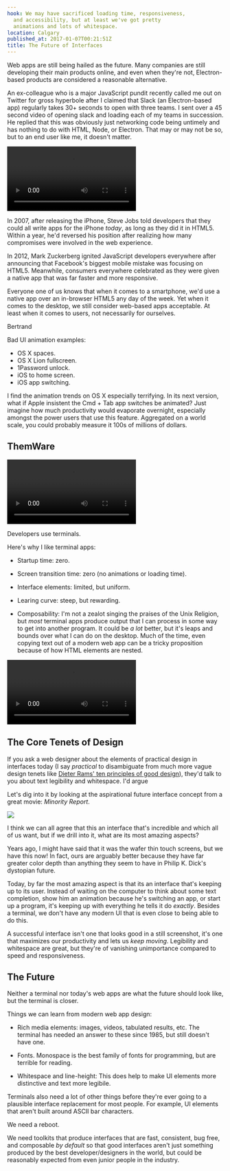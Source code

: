 ```yaml
---
hook: We may have sacrificed loading time, responsiveness,
  and accessibility, but at least we've got pretty
  animations and lots of whitespace.
location: Calgary
published_at: 2017-01-07T00:21:51Z
title: The Future of Interfaces
---
```


Web apps are still being hailed as the future. Many
companies are still developing their main products online,
and even when they're not, Electron-based products are
considered a reasonable alternative.

An ex-colleague who is a major JavaScript pundit recently
called me out on Twitter for gross hyperbole after I
claimed that Slack (an Electron-based app) regularly takes
30+ seconds to open with three teams. I sent over a 45
second video of opening slack and loading each of my teams
in succession. He replied that this was obviously just
networking code being untimely and has nothing to do with
HTML, Node, or Electron. That may or may not be so, but to
an end user like me, it doesn't matter.

<video autoplay loop class="overflowing">
  <source src="/assets/interfaces/slack-45s.mp4" type="video/mp4">
</video>

In 2007, after releasing the iPhone, Steve Jobs told
developers that they could all write apps for the iPhone
_today_, as long as they did it in HTML5. Within a year,
he'd reversed his position after realizing how many
compromises were involved in the web experience.

In 2012, Mark Zuckerberg ignited JavaScript developers
everywhere after announcing that Facebook's biggest mobile
mistake was focusing on HTML5. Meanwhile, consumers
everywhere celebrated as they were given a native app that
was far faster and more responsive.

Everyone one of us knows that when it comes to a
smartphone, we'd use a native app over an in-browser HTML5
any day of the week. Yet when it comes to the desktop, we
still consider web-based apps acceptable. At least when it
comes to users, not necessarily for ourselves.

Bertrand

Bad UI animation examples:

* OS X spaces.
* OS X Lion fullscreen.
* 1Password unlock.
* iOS to home screen.
* iOS app switching.

I find the animation trends on OS X especially terrifying.
In its next version, what if Apple insistent the Cmd + Tab
app switches be animated? Just imagine how much
productivity would evaporate overnight, especially amongst
the power users that use this feature. Aggregated on a
world scale, you could probably measure it 100s of millions
of dollars.

## ThemWare

<video autoplay loop class="overflowing">
  <source src="/assets/interfaces/terminal.mp4" type="video/mp4">
</video>

Developers use terminals.

Here's why I like terminal apps:

* Startup time: zero.
* Screen transition time: zero (no animations or loading
  time).

* Interface elements: limited, but uniform.
* Learing curve: steep, but rewarding.

* Composability: I'm not a zealot singing the praises of
  the Unix Religion, but _most_ terminal apps produce
  output that I can process in some way to get into another
  program. It could be _a lot_ better, but it's leaps and
  bounds over what I can do on the desktop. Much of the
  time, even copying text out of a modern web app can be a
  tricky proposition because of how HTML elements are
  nested.

<video autoplay loop class="overflowing">
  <source src="/assets/interfaces/uncomposable.mp4" type="video/mp4">
</video>

## The Core Tenets of Design

If you ask a web designer about the elements of practical
design in interfaces today (I say _practical_ to
disambiguate from much more vague design tenets like
[Dieter Rams' ten principles of good design][dieter-rams]),
they'd talk to you about text legibility and whitespace.
I'd argue 

Let's dig into it by looking at the aspirational future
interface concept from a great movie: _Minority Report_.

<img src="/assets/interfaces/minority-report.jpg" data-rjs="2" class="overflowing">

I think we can all agree that this an interface that's
incredible and which all of us want, but if we drill into
it, what are its most amazing aspects?

Years ago, I might have said that it was the wafer thin
touch screens, but we have this now! In fact, ours are
arguably better because they have far greater color depth
than anything they seem to have in Philip K. Dick's
dystopian future.

Today, by far the most amazing aspect is that its an
interface that's keeping up to its user. Instead of waiting
on the computer to think about some text completion, show
him an animation because he's switching an app, or start up
a program, it's keeping up with everything he tells it do
_exactly_. Besides a terminal, we don't have any modern UI
that is even close to being able to do this.

A successful interface isn't one that looks good in a still
screenshot, it's one that maximizes our productivity and
lets us _keep moving_. Legibility and whitespace are great,
but they're of vanishing unimportance compared to speed and
responsiveness.

## The Future

Neither a terminal nor today's web apps are what the future
should look like, but the terminal is closer.

Things we can learn from modern web app design:

* Rich media elements: images, videos, tabulated results,
  etc. The terminal has needed an answer to these since
  1985, but still doesn't have one.

* Fonts. Monospace is the best family of fonts for
  programming, but are terrible for reading.

* Whitespace and line-height: This does help to make UI
  elements more distinctive and text more legibile.

Terminals also need a lot of other things before they're
ever going to a plausible interface replacement for most
people. For example, UI elements that aren't built around
ASCII bar characters.

We need a reboot.

We need toolkits that produce interfaces that are fast,
consistent, bug free, and composable _by default_ so that
good interfaces aren't just something produced by the best
developer/designers in the world, but could be reasonably
expected from even junior people in the industry.

[dieter-rams]: https://www.vitsoe.com/us/about/good-design
